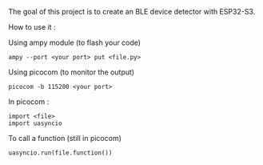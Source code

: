 The goal of this project is to create an BLE device detector with ESP32-S3.


How to use it :

Using ampy module (to flash your code)

    ampy --port <your port> put <file.py>

Using picocom (to monitor the output)

    picocom -b 115200 <your port>

In picocom : 

    import <file>
    import uasyncio

To call a function (still in picocom)

    uasyncio.run(file.function())


